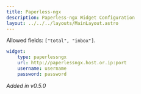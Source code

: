```yaml
---
title: Paperless-ngx
description: Paperless-ngx Widget Configuration
layout: ../../../layouts/MainLayout.astro
---
```


Allowed fields: `["total", "inbox"]`.

```yaml
widget:
    type: paperlessngx
    url: http://paperlessngx.host.or.ip:port
    username: username
    password: password
```

*Added in v0.5.0*

